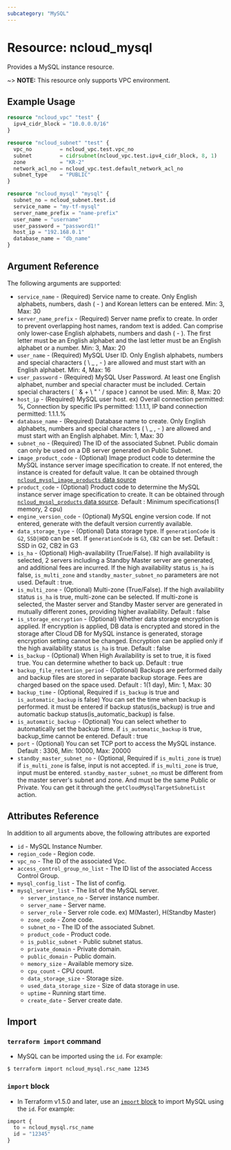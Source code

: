 ```yaml
---
subcategory: "MySQL"
---
```



# Resource: ncloud_mysql

Provides a MySQL instance resource.

~> **NOTE:** This resource only supports VPC environment.

## Example Usage

```terraform
resource "ncloud_vpc" "test" {
  ipv4_cidr_block = "10.0.0.0/16"
}

resource "ncloud_subnet" "test" {
  vpc_no         = ncloud_vpc.test.vpc_no
  subnet         = cidrsubnet(ncloud_vpc.test.ipv4_cidr_block, 8, 1)
  zone           = "KR-2"
  network_acl_no = ncloud_vpc.test.default_network_acl_no
  subnet_type    = "PUBLIC"
}

resource "ncloud_mysql" "mysql" {
  subnet_no = ncloud_subnet.test.id
  service_name = "my-tf-mysql"
  server_name_prefix = "name-prefix"
  user_name = "username"
  user_password = "password1!"
  host_ip = "192.168.0.1"
  database_name = "db_name"
}
```


## Argument Reference

The following arguments are supported:

* `service_name` - (Required) Service name to create. Only English alphabets, numbers, dash ( - ) and Korean letters can be entered. Min: 3, Max: 30
* `server_name_prefix` - (Required) Server name prefix to create. In order to prevent overlapping host names, random text is added. Can comprise only lower-case English alphabets, numbers and dash ( - ). The first letter must be an English alphabet and the last letter must be an English alphabet or a number. Min: 3, Max: 20
* `user_name` - (Required) MySQL User ID. Only English alphabets, numbers and special characters ( \ _ , - ) are allowed and must start with an English alphabet. Min: 4, Max: 16
* `user_password` - (Required) MySQL User Password. At least one English alphabet, number and special character must be included. Certain special characters ( ` & + \ " ' / space ) cannot be used. Min: 8, Max: 20
* `host_ip` - (Required) MySQL user host. ex) Overall connection permitted: %, Connection by specific IPs permitted: 1.1.1.1, IP band connection permitted: 1.1.1.%
* `database_name` - (Required) Database name to create. Only English alphabets, numbers and special characters ( \ _ , - ) are allowed and must start with an English alphabet. Min: 1, Max: 30
* `subnet_no` - (Required) The ID of the associated Subnet. Public domain can only be used on a DB server generated on Public Subnet. 
* `image_product_code` - (Optional) Image product code to determine the MySQL instance server image specification to create. If not entered, the instance is created for default value. It can be obtained through [`ncloud_mysql_image_products` data source](../data-sources/mysql_image_products.md)
* `product_code` - (Optional) Product code to determine the MySQL instance server image specification to create. It can be obtained through [`ncloud_mysql_products` data source](../data-sources/mysql_products.md). Default : Minimum specifications(1 memory, 2 cpu)
* `engine_version_code` - (Optional) MySQL engine version code. If not entered, generate with the default version currently available.
* `data_storage_type` - (Optional) Data storage type. If `generationCode` is `G2`, `SSD|HDD` can be set. If `generationCode` is `G3`, `CB2` can be set. Default : SSD in G2, CB2 in G3
* `is_ha` - (Optional) High-availability (True/False).  If high availability is selected, 2 servers including a Standby Master server are generated, and additional fees are incurred. If the high availability status `is_ha` is false, `is_multi_zone` and `standby_master_subnet_no` parameters are not used. Default : true.
* `is_multi_zone` - (Optional) Multi-zone (True/False). If the high availability status `is_ha` is true, multi-zone can be selected. If multi-zone is selected, the Master server and Standby Master server are generated in mutually different zones, providing higher availability. Default : false
* `is_storage_encryption` - (Optional) Whether data storage encryption is applied. If encryption is applied, DB data is encrypted and stored in the storage after Cloud DB for MySQL instance is generated, storage encryption setting cannot be changed. Encryption can be applied only if the high availability status `is_ha` is true. Default : false
* `is_backup` - (Optional) When High Availability is set to true, it is fixed true. You can determine whether to back up. Default : true
* `backup_file_retention_period` - (Optional) Backups are performed daily and backup files are stored in separate backup storage. Fees are charged based on the space used. Default : 1(1 day), Min: 1, Max: 30
* `backup_time` - (Optional, Required if `is_backup` is true and `is_automatic_backup` is false) You can set the time when backup is performed. it must be entered if backup status(is_backup) is true and automatic backup status(is_automatic_backup) is false.
* `is_automatic_backup` - (Optional) You can select whether to automatically set the backup time. if `is_automatic_backup` is true, backup_time cannot be entered. Default : true 
* `port` - (Optional) You can set TCP port to access the MySQL instance. Default : 3306, Min: 10000, Max: 20000
* `standby_master_subnet_no` - (Optional, Required if `is_multi_zone` is true) if `is_multi_zone` is false, input is not accepted. if `is_multi_zone` is true, input must be entered. `standby_master_subnet_no` must be different from the master server's subnet and zone. And must be the same Public or Private. You can get it through the `getCloudMysqlTargetSubnetList` action.

## Attributes Reference

In addition to all arguments above, the following attributes are exported

* `id` - MySQL Instance Number.
* `region_code` - Region code.
* `vpc_no` - The ID of the associated Vpc.
* `access_control_group_no_list` - The ID list of the associated Access Control Group.
* `mysql_config_list` - The list of config.
* `mysql_server_list` - The list of the MySQL server.
  * `server_instance_no` - Server instance number.
  * `server_name` - Server name.
  * `server_role` - Server role code. ex) M(Master), H(Standby Master)
  * `zone_code` - Zone code.
  * `subnet_no` - The ID of the associated Subnet.
  * `product_code` - Product code.
  * `is_public_subnet` - Public subnet status.
  * `private_domain` - Private domain.
  * `public_domain` - Public domain.
  * `memory_size` - Available memory size.
  * `cpu_count` - CPU count.
  * `data_storage_size` - Storage size.
  * `used_data_storage_size` - Size of data storage in use.
  * `uptime` - Running start time.
  * `create_date` - Server create date.

## Import

### `terraform import` command

* MySQL can be imported using the `id`. For example:

```console
$ terraform import ncloud_mysql.rsc_name 12345
```

### `import` block

* In Terraform v1.5.0 and later, use an [`import` block](https://developer.hashicorp.com/terraform/language/import) to import MySQL using the `id`. For example:

```terraform
import {
  to = ncloud_mysql.rsc_name
  id = "12345"
}
```
